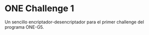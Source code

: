 # ONE Challenge 1

Un sencillo encriptador-desencriptador para el primer challenge del programa ONE-G5.
